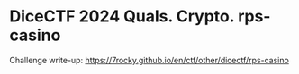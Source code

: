 # DiceCTF 2024 Quals. Crypto. rps-casino

Challenge write-up: https://7rocky.github.io/en/ctf/other/dicectf/rps-casino
